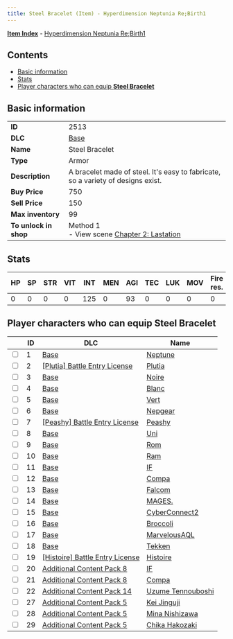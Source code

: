 ```yaml
---
title: Steel Bracelet (Item) - Hyperdimension Neptunia Re;Birth1
---
```


[**Item Index**](/neptunia/rb1/item/index.html) - [Hyperdimension Neptunia Re;Birth1](/neptunia/rb1)

## Contents

- [Basic information](#basic-information)
- [Stats](#stats)
- [Player characters who can equip **Steel Bracelet**](#player-characters-who-can-equip-steel-bracelet)

## Basic information

|   |   |
| -- | -- |
| **ID** | 2513 |
| **DLC** | [Base](/neptunia/rb1/dlc/1-base.html) |
| **Name** | Steel Bracelet |
| **Type** | Armor |
| **Description** | A bracelet made of steel. It's easy to fabricate, so a variety of designs exist. |
| **Buy Price** | 750 |
| **Sell Price** | 150 |
| **Max inventory** | 99 |
| **To unlock in shop** | Method 1<br />- View scene [Chapter 2: Lastation](/neptunia/rb1/scene/1-202-chapter-2-lastation.html) |


## Stats

| HP | SP | STR | VIT | INT | MEN | AGI | TEC | LUK | MOV | Fire res. | Ice res. | Wind res. | Lightning res. |
| -- | -- | --- | --- | --- | --- | --- | --- | --- | --- | --------- | -------- | --------- | -------------- |
| 0 | 0 | 0 | 0 | 125 | 0 | 93 | 0 | 0 | 0 | 0 | 0 | 0 | 0 |


## Player characters who can equip **Steel Bracelet**

|    | ID | DLC | Name |
| -- | -- | --- | ---- |
| <input type="checkbox" id="rb1-player-1-1" class="trackbox" /> | 1 | [Base](/neptunia/rb1/dlc/1-base.html) | [Neptune](/neptunia/rb1/player/1-1-neptune.html) |
| <input type="checkbox" id="rb1-player-7-2" class="trackbox" /> | 2 | [[Plutia] Battle Entry License](/neptunia/rb1/dlc/7-plutia.html) | [Plutia](/neptunia/rb1/player/7-2-plutia.html) |
| <input type="checkbox" id="rb1-player-1-3" class="trackbox" /> | 3 | [Base](/neptunia/rb1/dlc/1-base.html) | [Noire](/neptunia/rb1/player/1-3-noire.html) |
| <input type="checkbox" id="rb1-player-1-4" class="trackbox" /> | 4 | [Base](/neptunia/rb1/dlc/1-base.html) | [Blanc](/neptunia/rb1/player/1-4-blanc.html) |
| <input type="checkbox" id="rb1-player-1-5" class="trackbox" /> | 5 | [Base](/neptunia/rb1/dlc/1-base.html) | [Vert](/neptunia/rb1/player/1-5-vert.html) |
| <input type="checkbox" id="rb1-player-1-6" class="trackbox" /> | 6 | [Base](/neptunia/rb1/dlc/1-base.html) | [Nepgear](/neptunia/rb1/player/1-6-nepgear.html) |
| <input type="checkbox" id="rb1-player-8-7" class="trackbox" /> | 7 | [[Peashy] Battle Entry License](/neptunia/rb1/dlc/8-peashy.html) | [Peashy](/neptunia/rb1/player/8-7-peashy.html) |
| <input type="checkbox" id="rb1-player-1-8" class="trackbox" /> | 8 | [Base](/neptunia/rb1/dlc/1-base.html) | [Uni](/neptunia/rb1/player/1-8-uni.html) |
| <input type="checkbox" id="rb1-player-1-9" class="trackbox" /> | 9 | [Base](/neptunia/rb1/dlc/1-base.html) | [Rom](/neptunia/rb1/player/1-9-rom.html) |
| <input type="checkbox" id="rb1-player-1-10" class="trackbox" /> | 10 | [Base](/neptunia/rb1/dlc/1-base.html) | [Ram](/neptunia/rb1/player/1-10-ram.html) |
| <input type="checkbox" id="rb1-player-1-11" class="trackbox" /> | 11 | [Base](/neptunia/rb1/dlc/1-base.html) | [IF](/neptunia/rb1/player/1-11-if.html) |
| <input type="checkbox" id="rb1-player-1-12" class="trackbox" /> | 12 | [Base](/neptunia/rb1/dlc/1-base.html) | [Compa](/neptunia/rb1/player/1-12-compa.html) |
| <input type="checkbox" id="rb1-player-1-13" class="trackbox" /> | 13 | [Base](/neptunia/rb1/dlc/1-base.html) | [Falcom](/neptunia/rb1/player/1-13-falcom.html) |
| <input type="checkbox" id="rb1-player-1-14" class="trackbox" /> | 14 | [Base](/neptunia/rb1/dlc/1-base.html) | [MAGES.](/neptunia/rb1/player/1-14-mages.html) |
| <input type="checkbox" id="rb1-player-1-15" class="trackbox" /> | 15 | [Base](/neptunia/rb1/dlc/1-base.html) | [CyberConnect2](/neptunia/rb1/player/1-15-cyberconnect2.html) |
| <input type="checkbox" id="rb1-player-1-16" class="trackbox" /> | 16 | [Base](/neptunia/rb1/dlc/1-base.html) | [Broccoli](/neptunia/rb1/player/1-16-broccoli.html) |
| <input type="checkbox" id="rb1-player-1-17" class="trackbox" /> | 17 | [Base](/neptunia/rb1/dlc/1-base.html) | [MarvelousAQL](/neptunia/rb1/player/1-17-marvelousaql.html) |
| <input type="checkbox" id="rb1-player-1-18" class="trackbox" /> | 18 | [Base](/neptunia/rb1/dlc/1-base.html) | [Tekken](/neptunia/rb1/player/1-18-tekken.html) |
| <input type="checkbox" id="rb1-player-9-19" class="trackbox" /> | 19 | [[Histoire] Battle Entry License](/neptunia/rb1/dlc/9-histoire.html) | [Histoire](/neptunia/rb1/player/9-19-histoire.html) |
| <input type="checkbox" id="rb1-player-17-20" class="trackbox" /> | 20 | [Additional Content Pack 8](/neptunia/rb1/dlc/17-pack8.html) | [IF](/neptunia/rb1/player/17-20-if.html) |
| <input type="checkbox" id="rb1-player-17-21" class="trackbox" /> | 21 | [Additional Content Pack 8](/neptunia/rb1/dlc/17-pack8.html) | [Compa](/neptunia/rb1/player/17-21-compa.html) |
| <input type="checkbox" id="rb1-player-23-22" class="trackbox" /> | 22 | [Additional Content Pack 14](/neptunia/rb1/dlc/23-pack14.html) | [Uzume Tennouboshi](/neptunia/rb1/player/23-22-uzume-tennouboshi.html) |
| <input type="checkbox" id="rb1-player-14-27" class="trackbox" /> | 27 | [Additional Content Pack 5](/neptunia/rb1/dlc/14-pack5.html) | [Kei Jinguji](/neptunia/rb1/player/14-27-kei-jinguji.html) |
| <input type="checkbox" id="rb1-player-14-28" class="trackbox" /> | 28 | [Additional Content Pack 5](/neptunia/rb1/dlc/14-pack5.html) | [Mina Nishizawa](/neptunia/rb1/player/14-28-mina-nishizawa.html) |
| <input type="checkbox" id="rb1-player-14-29" class="trackbox" /> | 29 | [Additional Content Pack 5](/neptunia/rb1/dlc/14-pack5.html) | [Chika Hakozaki](/neptunia/rb1/player/14-29-chika-hakozaki.html) |
